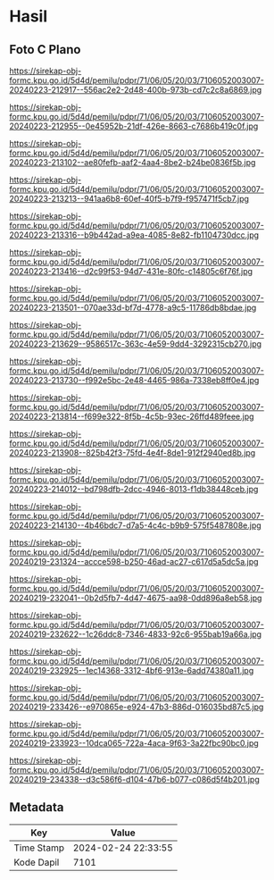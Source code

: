 # Hasil

## Foto C Plano

https://sirekap-obj-formc.kpu.go.id/5d4d/pemilu/pdpr/71/06/05/20/03/7106052003007-20240223-212917--556ac2e2-2d48-400b-973b-cd7c2c8a6869.jpg

https://sirekap-obj-formc.kpu.go.id/5d4d/pemilu/pdpr/71/06/05/20/03/7106052003007-20240223-212955--0e45952b-21df-426e-8663-c7686b419c0f.jpg

https://sirekap-obj-formc.kpu.go.id/5d4d/pemilu/pdpr/71/06/05/20/03/7106052003007-20240223-213102--ae80fefb-aaf2-4aa4-8be2-b24be0836f5b.jpg

https://sirekap-obj-formc.kpu.go.id/5d4d/pemilu/pdpr/71/06/05/20/03/7106052003007-20240223-213213--941aa6b8-60ef-40f5-b7f9-f957471f5cb7.jpg

https://sirekap-obj-formc.kpu.go.id/5d4d/pemilu/pdpr/71/06/05/20/03/7106052003007-20240223-213316--b9b442ad-a9ea-4085-8e82-fb1104730dcc.jpg

https://sirekap-obj-formc.kpu.go.id/5d4d/pemilu/pdpr/71/06/05/20/03/7106052003007-20240223-213416--d2c99f53-94d7-431e-80fc-c14805c6f76f.jpg

https://sirekap-obj-formc.kpu.go.id/5d4d/pemilu/pdpr/71/06/05/20/03/7106052003007-20240223-213501--070ae33d-bf7d-4778-a9c5-11786db8bdae.jpg

https://sirekap-obj-formc.kpu.go.id/5d4d/pemilu/pdpr/71/06/05/20/03/7106052003007-20240223-213629--9586517c-363c-4e59-9dd4-3292315cb270.jpg

https://sirekap-obj-formc.kpu.go.id/5d4d/pemilu/pdpr/71/06/05/20/03/7106052003007-20240223-213730--f992e5bc-2e48-4465-986a-7338eb8ff0e4.jpg

https://sirekap-obj-formc.kpu.go.id/5d4d/pemilu/pdpr/71/06/05/20/03/7106052003007-20240223-213814--f699e322-8f5b-4c5b-93ec-26ffd489feee.jpg

https://sirekap-obj-formc.kpu.go.id/5d4d/pemilu/pdpr/71/06/05/20/03/7106052003007-20240223-213908--825b42f3-75fd-4e4f-8de1-912f2940ed8b.jpg

https://sirekap-obj-formc.kpu.go.id/5d4d/pemilu/pdpr/71/06/05/20/03/7106052003007-20240223-214012--bd798dfb-2dcc-4946-8013-f1db38448ceb.jpg

https://sirekap-obj-formc.kpu.go.id/5d4d/pemilu/pdpr/71/06/05/20/03/7106052003007-20240223-214130--4b46bdc7-d7a5-4c4c-b9b9-575f5487808e.jpg

https://sirekap-obj-formc.kpu.go.id/5d4d/pemilu/pdpr/71/06/05/20/03/7106052003007-20240219-231324--accce598-b250-46ad-ac27-c617d5a5dc5a.jpg

https://sirekap-obj-formc.kpu.go.id/5d4d/pemilu/pdpr/71/06/05/20/03/7106052003007-20240219-232041--0b2d5fb7-4d47-4675-aa98-0dd896a8eb58.jpg

https://sirekap-obj-formc.kpu.go.id/5d4d/pemilu/pdpr/71/06/05/20/03/7106052003007-20240219-232622--1c26ddc8-7346-4833-92c6-955bab19a66a.jpg

https://sirekap-obj-formc.kpu.go.id/5d4d/pemilu/pdpr/71/06/05/20/03/7106052003007-20240219-232925--1ec14368-3312-4bf6-913e-6add74380a11.jpg

https://sirekap-obj-formc.kpu.go.id/5d4d/pemilu/pdpr/71/06/05/20/03/7106052003007-20240219-233426--e970865e-e924-47b3-886d-016035bd87c5.jpg

https://sirekap-obj-formc.kpu.go.id/5d4d/pemilu/pdpr/71/06/05/20/03/7106052003007-20240219-233923--10dca065-722a-4aca-9f63-3a22fbc90bc0.jpg

https://sirekap-obj-formc.kpu.go.id/5d4d/pemilu/pdpr/71/06/05/20/03/7106052003007-20240219-234338--d3c586f6-d104-47b6-b077-c086d5f4b201.jpg


## Metadata

| Key        | Value               |
| ---------- | ------------------- |
| Time Stamp | 2024-02-24 22:33:55 |
| Kode Dapil | 7101                |



